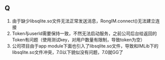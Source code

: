 ## Q
1. 由于缺少libsqlite.so文件无法正常发送消息，RongIM.connect()无法建立连接
1. Token与userId需要保持一致，不然无法启动服务，之前公司后台给返回的Token有问题（使用测试key，对用户数量有限制，导致token为空）
1. 公司项目由于app module下面也引入了libsqlite.so文件，导致和IMLib下的libsqlite.so文件冲突，7.0以下貌似没有问题，7.0就GG了
